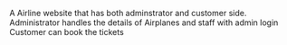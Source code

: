 A Airline website that has both adminstrator and customer side.
Administrator handles the details of Airplanes and staff with admin login
Customer can book the tickets

